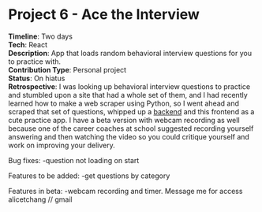 # Project 6 - Ace the Interview 
**Timeline**: Two days  
**Tech**: React  
**Description**: App that loads random behavioral interview questions for you to practice with.     
**Contribution Type**: Personal project  
**Status**: On hiatus  
**Retrospective**: I was looking up behavioral interview questions to practice and stumbled upon a site that had a whole set of them, and I had recently learned how to make a web scraper using Python, so I went ahead and scraped that set of questions, whipped up a [backend](https://github.com/RococoCoding/ace-it-backend) and this frontend as a cute practice app. I have a beta version with webcam recording as well because one of the career coaches at school suggested recording yourself answering and then watching the video so you could critique yourself and work on improving your delivery. 

Bug fixes:
  -question not loading on start

Features to be added:
  -get questions by category
  
Features in beta:
 -webcam recording and timer. Message me for access alicetchang // gmail
